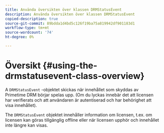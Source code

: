 ```yaml
---
title: Använda översikten över klassen DRMStatusEvent
description: Använda översikten över klassen DRMStatusEvent
copied-description: true
source-git-commit: 89bdda1d4bd5c126f19ba75a819942df901183d1
workflow-type: tm+mt
source-wordcount: '74'
ht-degree: 0%

---
```



# Översikt {#using-the-drmstatusevent-class-overview}

A `DRMStatusEvent` -objektet skickas när innehållet som skyddas av Primetime DRM börjar spelas upp. (Om du lyckas innebär det att licensen har verifierats och att användaren är autentiserad och har behörighet att visa innehållet).

The `DRMStatusEvent` objektet innehåller information om licensen, t.ex. om licensen kan göras tillgänglig offline eller när licensen upphör och innehållet inte längre kan visas.
